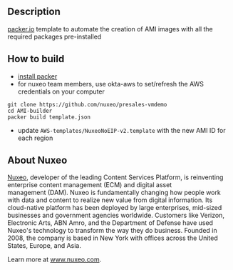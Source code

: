 ## Description

[packer.io](https://www.packer.io/) template to automate the creation of AMI images with all the required packages pre-installed

## How to build

- [install packer](https://learn.hashicorp.com/tutorials/packer/getting-started-install)
- for nuxeo team members, use okta-aws to set/refresh the AWS credentials on your computer

```
git clone https://github.com/nuxeo/presales-vmdemo
cd AMI-builder
packer build template.json
```

- update `AWS-templates/NuxeoNoEIP-v2.template` with the new AMI ID for each region

## About Nuxeo
[Nuxeo](www.nuxeo.com), developer of the leading Content Services Platform, is reinventing enterprise content management (ECM) and digital asset management (DAM). Nuxeo is fundamentally changing how people work with data and content to realize new value from digital information. Its cloud-native platform has been deployed by large enterprises, mid-sized businesses and government agencies worldwide. Customers like Verizon, Electronic Arts, ABN Amro, and the Department of Defense have used Nuxeo's technology to transform the way they do business. Founded in 2008, the company is based in New York with offices across the United States, Europe, and Asia.

Learn more at www.nuxeo.com.
